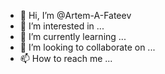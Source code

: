 - 👋 Hi, I’m @Artem-A-Fateev
- 👀 I’m interested in ...
- 🌱 I’m currently learning ...
- 💞️ I’m looking to collaborate on ...
- 📫 How to reach me ...

<!---
Artem-A-Fateev/Artem-A-Fateev is a ✨ special ✨ repository because its `README.md` (this file) appears on your GitHub profile.
You can click the Preview link to take a look at your changes.
--->

